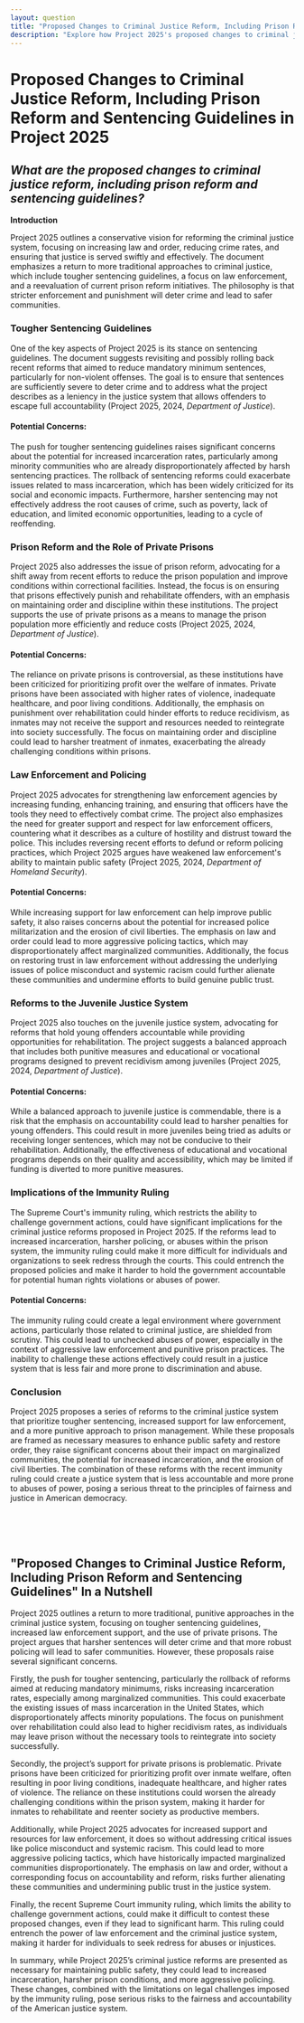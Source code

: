 ```yaml
---
layout: question
title: "Proposed Changes to Criminal Justice Reform, Including Prison Reform and Sentencing Guidelines in Project 2025"
description: "Explore how Project 2025's proposed changes to criminal justice reform, including tougher sentencing guidelines and prison reform, could impact incarceration rates and justice outcomes."
---
```


# Proposed Changes to Criminal Justice Reform, Including Prison Reform and Sentencing Guidelines in Project 2025

## *What are the proposed changes to criminal justice reform, including prison reform and sentencing guidelines?*

**Introduction**

Project 2025 outlines a conservative vision for reforming the criminal justice system, focusing on increasing law and order, reducing crime rates, and ensuring that justice is served swiftly and effectively. The document emphasizes a return to more traditional approaches to criminal justice, which include tougher sentencing guidelines, a focus on law enforcement, and a reevaluation of current prison reform initiatives. The philosophy is that stricter enforcement and punishment will deter crime and lead to safer communities.


### Tougher Sentencing Guidelines

One of the key aspects of Project 2025 is its stance on sentencing guidelines. The document suggests revisiting and possibly rolling back recent reforms that aimed to reduce mandatory minimum sentences, particularly for non-violent offenses. The goal is to ensure that sentences are sufficiently severe to deter crime and to address what the project describes as a leniency in the justice system that allows offenders to escape full accountability (Project 2025, 2024, *Department of Justice*).

#### Potential Concerns:
The push for tougher sentencing guidelines raises significant concerns about the potential for increased incarceration rates, particularly among minority communities who are already disproportionately affected by harsh sentencing practices. The rollback of sentencing reforms could exacerbate issues related to mass incarceration, which has been widely criticized for its social and economic impacts. Furthermore, harsher sentencing may not effectively address the root causes of crime, such as poverty, lack of education, and limited economic opportunities, leading to a cycle of reoffending.

### Prison Reform and the Role of Private Prisons

Project 2025 also addresses the issue of prison reform, advocating for a shift away from recent efforts to reduce the prison population and improve conditions within correctional facilities. Instead, the focus is on ensuring that prisons effectively punish and rehabilitate offenders, with an emphasis on maintaining order and discipline within these institutions. The project supports the use of private prisons as a means to manage the prison population more efficiently and reduce costs (Project 2025, 2024, *Department of Justice*).

#### Potential Concerns:
The reliance on private prisons is controversial, as these institutions have been criticized for prioritizing profit over the welfare of inmates. Private prisons have been associated with higher rates of violence, inadequate healthcare, and poor living conditions. Additionally, the emphasis on punishment over rehabilitation could hinder efforts to reduce recidivism, as inmates may not receive the support and resources needed to reintegrate into society successfully. The focus on maintaining order and discipline could lead to harsher treatment of inmates, exacerbating the already challenging conditions within prisons.

### Law Enforcement and Policing

Project 2025 advocates for strengthening law enforcement agencies by increasing funding, enhancing training, and ensuring that officers have the tools they need to effectively combat crime. The project also emphasizes the need for greater support and respect for law enforcement officers, countering what it describes as a culture of hostility and distrust toward the police. This includes reversing recent efforts to defund or reform policing practices, which Project 2025 argues have weakened law enforcement's ability to maintain public safety (Project 2025, 2024, *Department of Homeland Security*).

#### Potential Concerns:
While increasing support for law enforcement can help improve public safety, it also raises concerns about the potential for increased police militarization and the erosion of civil liberties. The emphasis on law and order could lead to more aggressive policing tactics, which may disproportionately affect marginalized communities. Additionally, the focus on restoring trust in law enforcement without addressing the underlying issues of police misconduct and systemic racism could further alienate these communities and undermine efforts to build genuine public trust.

### Reforms to the Juvenile Justice System

Project 2025 also touches on the juvenile justice system, advocating for reforms that hold young offenders accountable while providing opportunities for rehabilitation. The project suggests a balanced approach that includes both punitive measures and educational or vocational programs designed to prevent recidivism among juveniles (Project 2025, 2024, *Department of Justice*).

#### Potential Concerns:
While a balanced approach to juvenile justice is commendable, there is a risk that the emphasis on accountability could lead to harsher penalties for young offenders. This could result in more juveniles being tried as adults or receiving longer sentences, which may not be conducive to their rehabilitation. Additionally, the effectiveness of educational and vocational programs depends on their quality and accessibility, which may be limited if funding is diverted to more punitive measures.

### Implications of the Immunity Ruling

The Supreme Court's immunity ruling, which restricts the ability to challenge government actions, could have significant implications for the criminal justice reforms proposed in Project 2025. If the reforms lead to increased incarceration, harsher policing, or abuses within the prison system, the immunity ruling could make it more difficult for individuals and organizations to seek redress through the courts. This could entrench the proposed policies and make it harder to hold the government accountable for potential human rights violations or abuses of power.

#### Potential Concerns:
The immunity ruling could create a legal environment where government actions, particularly those related to criminal justice, are shielded from scrutiny. This could lead to unchecked abuses of power, especially in the context of aggressive law enforcement and punitive prison practices. The inability to challenge these actions effectively could result in a justice system that is less fair and more prone to discrimination and abuse.

### Conclusion

Project 2025 proposes a series of reforms to the criminal justice system that prioritize tougher sentencing, increased support for law enforcement, and a more punitive approach to prison management. While these proposals are framed as necessary measures to enhance public safety and restore order, they raise significant concerns about their impact on marginalized communities, the potential for increased incarceration, and the erosion of civil liberties. The combination of these reforms with the recent immunity ruling could create a justice system that is less accountable and more prone to abuses of power, posing a serious threat to the principles of fairness and justice in American democracy.

<br><br><br>

## <span id="nutshell">"Proposed Changes to Criminal Justice Reform, Including Prison Reform and Sentencing Guidelines" In a Nutshell</span>

Project 2025 outlines a return to more traditional, punitive approaches in the criminal justice system, focusing on tougher sentencing guidelines, increased law enforcement support, and the use of private prisons. The project argues that harsher sentences will deter crime and that more robust policing will lead to safer communities. However, these proposals raise several significant concerns.

Firstly, the push for tougher sentencing, particularly the rollback of reforms aimed at reducing mandatory minimums, risks increasing incarceration rates, especially among marginalized communities. This could exacerbate the existing issues of mass incarceration in the United States, which disproportionately affects minority populations. The focus on punishment over rehabilitation could also lead to higher recidivism rates, as individuals may leave prison without the necessary tools to reintegrate into society successfully.

Secondly, the project’s support for private prisons is problematic. Private prisons have been criticized for prioritizing profit over inmate welfare, often resulting in poor living conditions, inadequate healthcare, and higher rates of violence. The reliance on these institutions could worsen the already challenging conditions within the prison system, making it harder for inmates to rehabilitate and reenter society as productive members.

Additionally, while Project 2025 advocates for increased support and resources for law enforcement, it does so without addressing critical issues like police misconduct and systemic racism. This could lead to more aggressive policing tactics, which have historically impacted marginalized communities disproportionately. The emphasis on law and order, without a corresponding focus on accountability and reform, risks further alienating these communities and undermining public trust in the justice system.

Finally, the recent Supreme Court immunity ruling, which limits the ability to challenge government actions, could make it difficult to contest these proposed changes, even if they lead to significant harm. This ruling could entrench the power of law enforcement and the criminal justice system, making it harder for individuals to seek redress for abuses or injustices.

In summary, while Project 2025’s criminal justice reforms are presented as necessary for maintaining public safety, they could lead to increased incarceration, harsher prison conditions, and more aggressive policing. These changes, combined with the limitations on legal challenges imposed by the immunity ruling, pose serious risks to the fairness and accountability of the American justice system.
